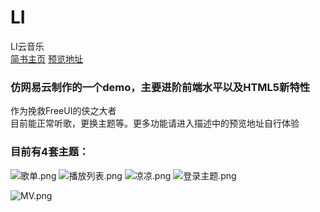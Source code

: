 # LI
LI云音乐 </br>
[简书主页](http://www.jianshu.com/u/b597ad508142)
[预览地址](https://q2578443177.github.io/LI/)
### 仿网易云制作的一个demo，主要进阶前端水平以及HTML5新特性
作为挽救FreeUI的侠之大者</br>
目前能正常听歌，更换主题等。更多功能请进入描述中的预览地址自行体验
### 目前有4套主题：

![歌单.png](https://upload-images.jianshu.io/upload_images/5750842-5c862cbf6a8bcbb5.png?imageMogr2/auto-orient/strip%7CimageView2/2/w/1240)
![播放列表.png](https://upload-images.jianshu.io/upload_images/5750842-cbad5bcb1fd02150.png?imageMogr2/auto-orient/strip%7CimageView2/2/w/1240)
![凉凉.png](http://upload-images.jianshu.io/upload_images/5750842-03f2a0b1b1358926.png?imageMogr2/auto-orient/strip%7CimageView2/2/w/1240)
![登录主题.png](http://upload-images.jianshu.io/upload_images/5750842-b7ea4cfa7d5ff20e.png?imageMogr2/auto-orient/strip%7CimageView2/2/w/1240)

![MV.png](http://upload-images.jianshu.io/upload_images/5750842-d0ae739d84a12bf3.png?imageMogr2/auto-orient/strip%7CimageView2/2/w/1240)

